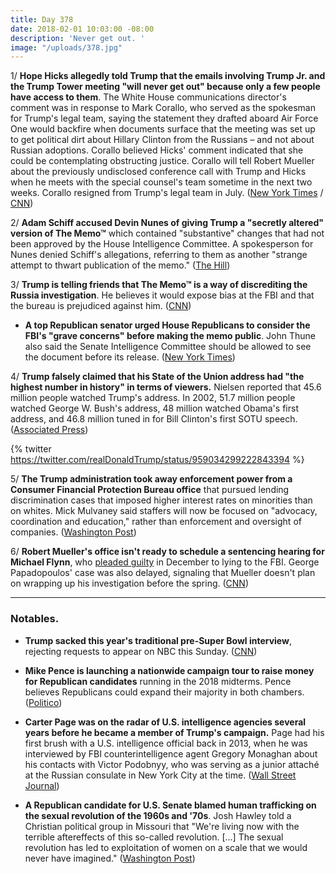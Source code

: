 ```yaml
---
title: Day 378
date: 2018-02-01 10:03:00 -08:00
description: 'Never get out. '
image: "/uploads/378.jpg"
---
```


1/ **Hope Hicks allegedly told Trump that the emails involving Trump Jr. and the Trump Tower meeting "will never get out" because only a few people have access to them**. The White House communications director's comment was in response to Mark Corallo, who served as the spokesman for Trump's legal team, saying the statement they drafted aboard Air Force One would backfire when documents surface that the meeting was set up to get political dirt about Hillary Clinton from the Russians – and not about Russian adoptions. Corallo believed Hicks' comment indicated that she could be contemplating obstructing justice. Corallo will tell Robert Mueller about the previously undisclosed conference call with Trump and Hicks when he meets with the special counsel's team sometime in the next two weeks. Corallo resigned from Trump's legal team in July. ([New York Times](https://www.nytimes.com/2018/02/01/us/politics/republicans-secret-memo-nunes.html) / [CNN](https://www.cnn.com/2018/01/31/politics/russia-investigation-mueller-sessions-resign-trump/index.html))

2/ **Adam Schiff accused Devin Nunes of giving Trump a "secretly altered" version of The Memo™** which contained "substantive" changes that had not been approved by the House Intelligence Committee. A spokesperson for Nunes denied Schiff's allegations, referring to them as another "strange attempt to thwart publication of the memo." ([The Hill](http://thehill.com/homenews/house/371756-schiff-accuses-nunes-of-sending-trump-edited-memo))

3/ **Trump is telling friends that The Memo™ is a way of discrediting the Russia investigation**. He believes it would expose bias at the FBI and that the bureau is prejudiced against him. ([CNN](https://www.cnn.com/2018/02/01/politics/nunes-memo-donald-trump/index.html))

* **A top Republican senator urged House Republicans to consider the FBI's "grave concerns" before making the memo public**. John Thune also said the Senate Intelligence Committee should be allowed to see the document before its release. ([New York Times](https://www.nytimes.com/2018/02/01/us/politics/republicans-secret-memo-nunes.html))

4/ **Trump falsely claimed that his State of the Union address had "the highest number in history" in terms of viewers.** Nielsen reported that 45.6 million people watched Trump's address.  In 2002, 51.7 million people watched George W. Bush's address, 48 million watched Obama's first address, and 46.8 million tuned in for Bill Clinton's first SOTU speech. ([Associated Press](https://apnews.com/6763e3ab92e04453b64f8de951a9cf21/Trump-falsely-claims-most-watched-State-of-Union))

{% twitter https://twitter.com/realDonaldTrump/status/959034299222843394 %}

5/ **The Trump administration took away enforcement power from a Consumer Financial Protection Bureau office** that pursued lending discrimination cases that imposed higher interest rates on minorities than on whites. Mick Mulvaney said staffers will now be focused on "advocacy, coordination and education," rather than enforcement and oversight of companies. ([Washington Post](https://www.washingtonpost.com/news/business/wp/2018/02/01/trump-administration-strips-consumer-watchdog-office-of-enforcement-powers-against-financial-firms-in-lending-discrimination-cases/))

6/ **Robert Mueller's office isn't ready to schedule a sentencing hearing for Michael Flynn**, who [pleaded guilty](https://whatthefuckjusthappenedtoday.com/2017/12/01/day-316/#1-michael-flynn-pleaded-guilty-to-ly) in December to lying to the FBI. George Papadopoulos' case was also delayed, signaling that Mueller doesn't plan on wrapping up his investigation before the spring. ([CNN](https://www.cnn.com/2018/01/31/politics/robert-mueller-michael-flynn/index.html))

---

### Notables.

* **Trump sacked this year's traditional pre-Super Bowl interview**, rejecting requests to appear on NBC this Sunday. ([CNN](http://money.cnn.com/2018/01/31/media/super-bowl-trump/index.html))

* **Mike Pence is launching a nationwide campaign tour to raise money for Republican candidates** running in the 2018 midterms. Pence believes Republicans could expand their majority in both chambers. ([Politico](https://www.politico.com/story/2018/02/01/mike-pence-republicans-congress-midterms-381261))

* **Carter Page was on the radar of U.S. intelligence agencies several years before he became a member of Trump's campaign.** Page had his first brush with a U.S. intelligence official back in 2013, when he was interviewed by FBI counterintelligence agent Gregory Monaghan about his contacts with Victor Podobnyy, who was serving as a junior attaché at the Russian consulate in New York City at the time. ([Wall Street Journal](https://www.wsj.com/articles/former-trump-aide-carter-page-was-on-u-s-counterintelligence-radar-before-russia-dossier-1517486401))

* **A Republican candidate for U.S. Senate blamed human trafficking on the sexual revolution of the 1960s and '70s**. Josh Hawley told a Christian political group in Missouri that "We're living now with the terrible aftereffects of this so-called revolution. \[...\] The sexual revolution has led to exploitation of women on a scale that we would never have imagined." ([Washington Post](https://www.washingtonpost.com/news/powerpost/wp/2018/01/31/gop-candidate-blames-human-trafficking-on-sexual-liberation-saying-it-leads-to-slavery-of-women/))
